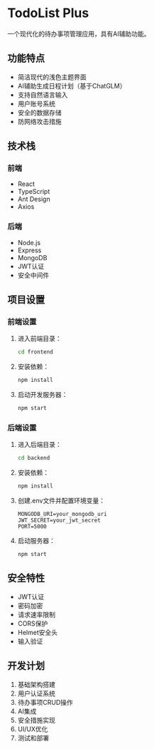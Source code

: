 # TodoList Plus

一个现代化的待办事项管理应用，具有AI辅助功能。

## 功能特点

- 简洁现代的浅色主题界面
- AI辅助生成日程计划（基于ChatGLM）
- 支持自然语言输入
- 用户账号系统
- 安全的数据存储
- 防网络攻击措施

## 技术栈

### 前端
- React
- TypeScript
- Ant Design
- Axios

### 后端
- Node.js
- Express
- MongoDB
- JWT认证
- 安全中间件

## 项目设置

### 前端设置
1. 进入前端目录：
   ```bash
   cd frontend
   ```
2. 安装依赖：
   ```bash
   npm install
   ```
3. 启动开发服务器：
   ```bash
   npm start
   ```

### 后端设置
1. 进入后端目录：
   ```bash
   cd backend
   ```
2. 安装依赖：
   ```bash
   npm install
   ```
3. 创建.env文件并配置环境变量：
   ```
   MONGODB_URI=your_mongodb_uri
   JWT_SECRET=your_jwt_secret
   PORT=5000
   ```
4. 启动服务器：
   ```bash
   npm start
   ```

## 安全特性

- JWT认证
- 密码加密
- 请求速率限制
- CORS保护
- Helmet安全头
- 输入验证

## 开发计划

1. 基础架构搭建
2. 用户认证系统
3. 待办事项CRUD操作
4. AI集成
5. 安全措施实现
6. UI/UX优化
7. 测试和部署 